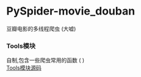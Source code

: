 # PySpider-movie_douban
豆瓣电影的多线程爬虫 (大嘘)


### Tools模块
自制,包含一些爬虫常用的函数 ( ) <br>
[Tools模块源码](https://github.com/ToyosatomiminoMiko/Spider-Tools/blob/main/automation.py)

